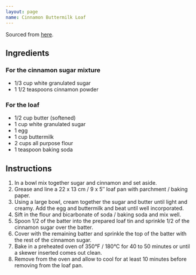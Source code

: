 ```yaml
---
layout: page
name: Cinnamon Buttermilk Loaf
---
```


Sourced from [here](https://thegardeningfoodie.com/cinnamon-buttermilk-loaf/).

## Ingredients

### For the cinnamon sugar mixture

- 1/3 cup white granulated sugar
- 1 1/2 teaspoons cinnamon powder

### For the loaf

- 1/2 cup butter (softened)
- 1 cup white granulated sugar
- 1 egg
- 1 cup buttermilk
- 2 cups all purpose flour
- 1 teaspoon baking soda

## Instructions

1. In a bowl mix together sugar and cinnamon and set aside.
1. Grease and line a 22 x 13 cm / 9 x 5″ loaf pan with parchment / baking paper.
1. Using a large bowl, cream together the sugar and butter until light and creamy. Add the egg and buttermilk and beat until well incorporated.
1. Sift in the flour and bicarbonate of soda / baking soda and mix well.
1. Spoon 1/2 of the batter into the prepared loaf tin and sprinkle 1/2 of the cinnamon sugar over the batter.
1. Cover with the remaining batter and sprinkle the top of the batter with the rest of the cinnamon sugar.
1. Bake in a preheated oven of 350°F / 180°C for 40 to 50 minutes or until a skewer inserted comes out clean.
1. Remove from the oven and allow to cool for at least 10 minutes before removing from the loaf pan.

